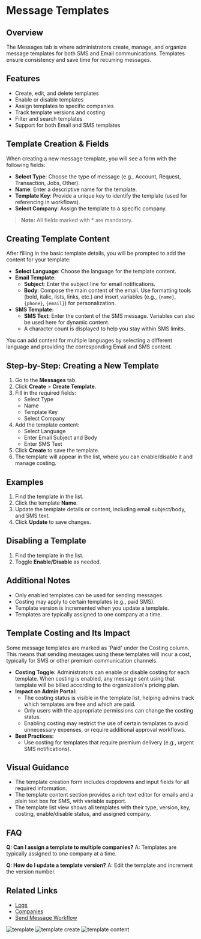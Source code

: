 # Message Templates

## Overview
The Messages tab is where administrators create, manage, and organize message templates for both SMS and Email communications. Templates ensure consistency and save time for recurring messages.

## Features
- Create, edit, and delete templates
- Enable or disable templates
- Assign templates to specific companies
- Track template versions and costing
- Filter and search templates
- Support for both Email and SMS templates


## Template Creation & Fields
When creating a new message template, you will see a form with the following fields:

- **Select Type**: Choose the type of message (e.g., Account, Request, Transaction, Jobs, Other).
- **Name**: Enter a descriptive name for the template.
- **Template Key**: Provide a unique key to identify the template (used for referencing in workflows).
- **Select Company**: Assign the template to a specific company.

> **Note:** All fields marked with * are mandatory.

## Creating Template Content
After filling in the basic template details, you will be prompted to add the content for your template:

- **Select Language**: Choose the language for the template content.
- **Email Template**:
  - **Subject**: Enter the subject line for email notifications.
  - **Body**: Compose the main content of the email. Use formatting tools (bold, italic, lists, links, etc.) and insert variables (e.g., `{name}`, `{phone}`, `{email}`) for personalization.
- **SMS Template**:
  - **SMS Text**: Enter the content of the SMS message. Variables can also be used here for dynamic content.
  - A character count is displayed to help you stay within SMS limits.

You can add content for multiple languages by selecting a different language and providing the corresponding Email and SMS content.

## Step-by-Step: Creating a New Template
1. Go to the **Messages** tab.
2. Click **Create** > **Create Template**.
3. Fill in the required fields:
   - Select Type
   - Name
   - Template Key
   - Select Company
4. Add the template content:
   - Select Language
   - Enter Email Subject and Body
   - Enter SMS Text
5. Click **Create** to save the template.
6. The template will appear in the list, where you can enable/disable it and manage costing.

## Examples
1. Find the template in the list.
2. Click the template **Name**.
3. Update the template details or content, including email subject/body, and SMS text.
4. Click **Update** to save changes.

## Disabling a Template
1. Find the template in the list.
2. Toggle **Enable/Disable** as needed.

## Additional Notes
- Only enabled templates can be used for sending messages.
- Costing may apply to certain templates (e.g., paid SMS).
- Template version is incremented when you update a template.
- Templates are typically assigned to one company at a time.

## Template Costing and Its Impact
Some message templates are marked as 'Paid' under the Costing column. This means that sending messages using these templates will incur a cost, typically for SMS or other premium communication channels. 

- **Costing Toggle:** Administrators can enable or disable costing for each template. When costing is enabled, any message sent using that template will be billed according to the organization's pricing plan.
- **Impact on Admin Portal:**
  - The costing status is visible in the template list, helping admins track which templates are free and which are paid.
  - Only users with the appropriate permissions can change the costing status.
  - Enabling costing may restrict the use of certain templates to avoid unnecessary expenses, or require additional approval workflows.
- **Best Practices:**
  - Use costing for templates that require premium delivery (e.g., urgent SMS notifications).

## Visual Guidance
- The template creation form includes dropdowns and input fields for all required information.
- The template content section provides a rich text editor for emails and a plain text box for SMS, with variable support.
- The template list view shows all templates with their type, version, key, costing, enable/disable status, and assigned company.

## FAQ
**Q: Can I assign a template to multiple companies?**
A: Templates are typically assigned to one company at a time.

**Q: How do I update a template version?**
A: Edit the template and increment the version number.

## Related Links
- [Logs](./logs.md)
- [Companies](./companies.md)
- [Send Message Workflow](./send-message.md) 

![template](../../../static/img/template.png)
![template create](../../../static/img/create_template%20(1).png)
![template content](../../../static/img/template_content.png)